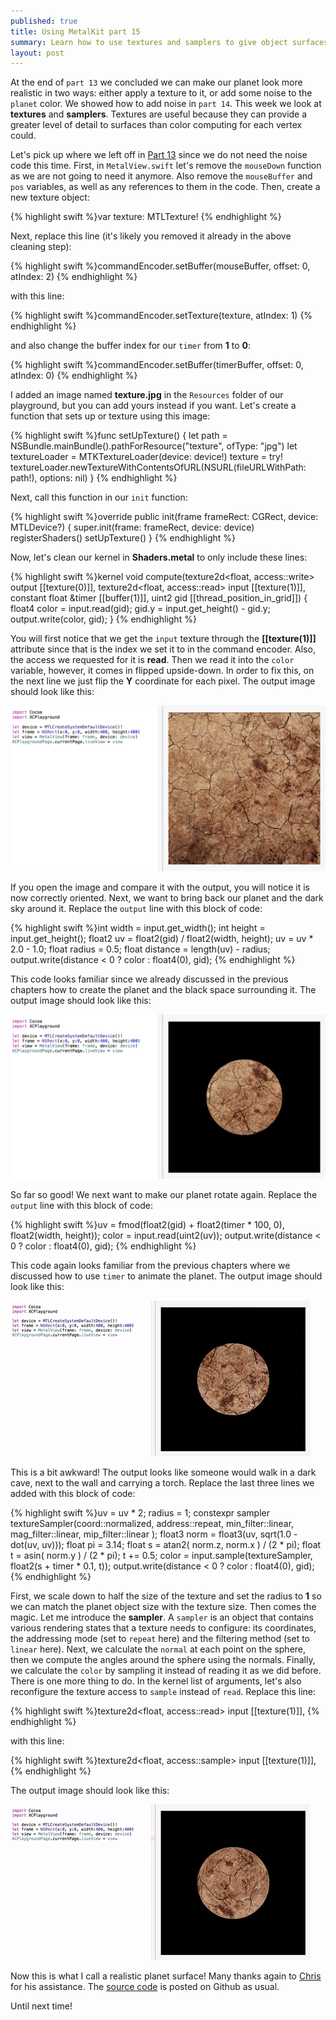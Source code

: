 ```yaml
---
published: true
title: Using MetalKit part 15
summary: Learn how to use textures and samplers to give object surfaces a greater level of detail, by using MSL in a compute shader.
layout: post
---
```

At the end of `part 13` we concluded we can make our planet look more realistic in two ways: either apply a texture to it, or add some noise to the `planet` color. We showed how to add noise in `part 14`. This week we look at __textures__ and __samplers__. Textures are useful because they can provide a greater level of detail to surfaces than color computing for each vertex could.

Let's pick up where we left off in [Part 13](http://metalkit.org/2016/05/25/using-metalkit-part-13.html) since we do not need the noise code this time. First, in `MetalView.swift` let's remove the `mouseDown` function as we are not going to need it anymore. Also remove the `mouseBuffer` and `pos` variables, as well as any references to them in the code. Then, create a new texture object:

{% highlight swift %}var texture: MTLTexture!
{% endhighlight %}

Next, replace this line (it's likely you removed it already in the above cleaning step):

{% highlight swift %}commandEncoder.setBuffer(mouseBuffer, offset: 0, atIndex: 2)
{% endhighlight %}

with this line:

{% highlight swift %}commandEncoder.setTexture(texture, atIndex: 1)
{% endhighlight %}

and also change the buffer index for our `timer` from __1__ to __0__:

{% highlight swift %}commandEncoder.setBuffer(timerBuffer, offset: 0, atIndex: 0)
{% endhighlight %}

I added an image named __texture.jpg__ in the `Resources` folder of our playground, but you can add yours instead if you want. Let's create a function that sets up or texture using this image:

{% highlight swift %}func setUpTexture() {
    let path = NSBundle.mainBundle().pathForResource("texture", ofType: "jpg")
    let textureLoader = MTKTextureLoader(device: device!)
    texture = try! textureLoader.newTextureWithContentsOfURL(NSURL(fileURLWithPath: path!), options: nil)
}
{% endhighlight %}

Next, call this function in our `init` function:

{% highlight swift %}override public init(frame frameRect: CGRect, device: MTLDevice?) {
    super.init(frame: frameRect, device: device)
    registerShaders()
    setUpTexture()
}
{% endhighlight %}

Now, let's clean our kernel in __Shaders.metal__ to only include these lines:

{% highlight swift %}kernel void compute(texture2d<float, access::write> output [[texture(0)]],
                    texture2d<float, access::read> input [[texture(1)]],
                    constant float &timer [[buffer(1)]],
                    uint2 gid [[thread_position_in_grid]])
{
    float4 color = input.read(gid);
    gid.y = input.get_height() - gid.y;
    output.write(color, gid);
}
{% endhighlight %}

You will first notice that we get the `input` texture through the __[[texture(1)]]__ attribute since that is the index we set it to in the command encoder. Also, the access we requested for it is __read__. Then we read it into the `color` variable, however, it comes in flipped upside-down. In order to fix this, on the next line we just flip the __Y__ coordinate for each pixel. The output image should look like this:

![alt text](https://github.com/MetalKit/images/raw/master/chapter15_1.png "1")

If you open the image and compare it with the output, you will notice it is now correctly oriented. Next, we want to bring back our planet and the dark sky around it. Replace the `output` line with this block of code:

{% highlight swift %}int width = input.get_width();
int height = input.get_height();
float2 uv = float2(gid) / float2(width, height);
uv = uv * 2.0 - 1.0;
float radius = 0.5;
float distance = length(uv) - radius;
output.write(distance < 0 ? color : float4(0), gid);
{% endhighlight %}

This code looks familiar since we already discussed in the previous chapters how to create the planet and the black space surrounding it. The output image should look like this:

![alt text](https://github.com/MetalKit/images/raw/master/chapter15_2.png "2")

So far so good! We next want to make our planet rotate again. Replace the `output` line with this block of code:

{% highlight swift %}uv = fmod(float2(gid) + float2(timer * 100, 0), float2(width, height));
color = input.read(uint2(uv));
output.write(distance < 0 ? color : float4(0), gid);
{% endhighlight %}

This code again looks familiar from the previous chapters where we discussed how to use `timer` to animate the planet. The output image should look like this:

![alt text](https://github.com/MetalKit/images/raw/master/chapter15_3.gif "3")

This is a bit awkward! The output looks like someone would walk in a dark cave, next to the wall and carrying a torch. Replace the last three lines we added with this block of code:

{% highlight swift %}uv = uv * 2;
radius = 1;
constexpr sampler textureSampler(coord::normalized,
                                 address::repeat,
                                 min_filter::linear,
                                 mag_filter::linear,
                                 mip_filter::linear );
float3 norm = float3(uv, sqrt(1.0 - dot(uv, uv)));
float pi = 3.14;
float s = atan2( norm.z, norm.x ) / (2 * pi);
float t = asin( norm.y ) / (2 * pi);
t += 0.5;
color = input.sample(textureSampler, float2(s + timer * 0.1, t));
output.write(distance < 0 ? color : float4(0), gid);
{% endhighlight %}

First, we  scale down to half the size of the texture and set the radius to __1__ so we can match the planet object size with the texture size. Then comes the magic. Let me introduce the __sampler__. A `sampler` is an object that contains various rendering states that a texture needs to configure: its coordinates, the addressing mode (set to `repeat` here) and the filtering method (set to `linear` here). Next, we calculate the `normal` at each point on the sphere, then we compute the angles around the sphere using the normals. Finally, we calculate the `color` by sampling it instead of reading it as we did before. There is one more thing to do. In the kernel list of arguments, let's also reconfigure the texture access to `sample` instead of `read`. Replace this line:
 
{% highlight swift %}texture2d<float, access::read> input [[texture(1)]],
{% endhighlight %}
 
with this line:

{% highlight swift %}texture2d<float, access::sample> input [[texture(1)]],
{% endhighlight %}

The output image should look like this:

![alt text](https://github.com/MetalKit/images/raw/master/chapter15_4.gif "4")

Now this is what I call a realistic planet surface! Many thanks again to [Chris](https://twitter.com/_psonice) for his assistance. The [source code](https://github.com/MetalKit/metal) is posted on Github as usual.

Until next time!
